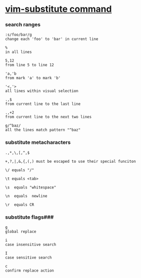 [vim-substitute command][source]
=======================

### search ranges ###
    
    :s/foo/bar/g
    change each 'foo' to 'bar' in current line

    %
    in all lines

    5,12
    from line 5 to line 12

    'a,'b
    from mark 'a' to mark 'b'

    '<,'>
    all lines within visual selection 
    
    .,$
    from current line to the last line

    .,+2
    from current line to the next two lines

    g/^baz/
    all the lines match pattern "^baz"


### substitute metacharacters ###
    
    .,*,\,[,^,$

    +,?,|,&,{,(,) must be escaped to use their special funciton

    \/ equals "/"

    \t equals <tab>

    \s  equals "whitespace"

    \n  equals  newline

    \r  equals CR

### substitute flags###

    g
    global replace  

    i
    case insensitive search

    I
    case sensitive search

    c
    confirm replace action


[source]:http://vim.wikia.com/wiki/Search_and_replace
